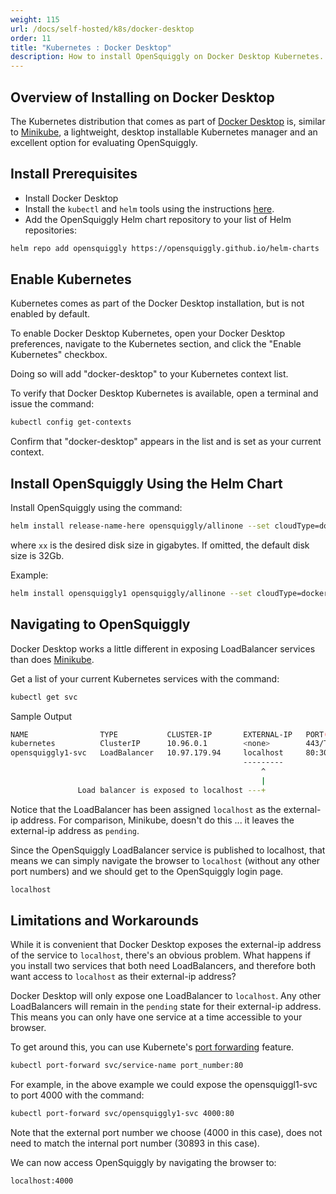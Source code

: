 ```yaml
---
weight: 115
url: /docs/self-hosted/k8s/docker-desktop
order: 11
title: "Kubernetes : Docker Desktop"
description: How to install OpenSquiggly on Docker Desktop Kubernetes.
---
```

## Overview of Installing on Docker Desktop

The Kubernetes distribution that comes as part of 
<a href="https://www.docker.com/products/docker-desktop/" target="_blank">Docker Desktop<a> is,
similar to <a href="/docs/self-hosted/k8s/minikube/">Minikube</a>, a lightweight, desktop installable
Kubernetes manager and an excellent option for evaluating OpenSquiggly.

## Install Prerequisites

* Install Docker Desktop
* Install the ```kubectl``` and ```helm``` tools using the instructions <a href="/docs/self-hosted/kubernetes/#installing-kubectl">here</a>.
* Add the OpenSquiggly Helm chart repository to your list of Helm repositories:

```bash
helm repo add opensquiggly https://opensquiggly.github.io/helm-charts
```

## Enable Kubernetes

Kubernetes comes as part of the Docker Desktop installation, but is not enabled by default.

To enable Docker Desktop Kubernetes, open your Docker Desktop preferences, navigate to the
Kubernetes section, and click the "Enable Kubernetes" checkbox.

Doing so will add "docker-desktop" to your Kubernetes context list.

To verify that Docker Desktop Kubernetes is available, open a terminal and issue the command:

```bash
kubectl config get-contexts
```

Confirm that "docker-desktop" appears in the list and is set as your current context.

## Install OpenSquiggly Using the Helm Chart

Install OpenSquiggly using the command:

```bash
helm install release-name-here opensquiggly/allinone --set cloudType=docker-desktop[,diskSize=xx]
```

where ```xx``` is the desired disk size in gigabytes. If omitted, the default disk size is 32Gb.

Example:

```bash
helm install opensquiggly1 opensquiggly/allinone --set cloudType=docker-desktop,diskSize=40
```

## Navigating to OpenSquiggly
Docker Desktop works a little different in exposing LoadBalancer services than does
<a href="/docs/self-hosted/k8s/minikube">Minikube</a>.

Get a list of your current Kubernetes services with the command:

```bash
kubectl get svc
```

Sample Output

```bash
NAME                TYPE           CLUSTER-IP       EXTERNAL-IP   PORT(S)        AGE
kubernetes          ClusterIP      10.96.0.1        <none>        443/TCP        185d
opensquiggly1-svc   LoadBalancer   10.97.179.94     localhost     80:30893/TCP   13m
                                                    ---------
                                                        ^
                                                        |
               Load balancer is exposed to localhost ---+
```

Notice that the LoadBalancer has been assigned ```localhost``` as the external-ip address.
For comparison, Minikube, doesn't do this ... it leaves the external-ip address as ```pending```.

Since the OpenSquiggly LoadBalancer service is published to localhost, that means we can simply
navigate the browser to ```localhost``` (without any other port numbers) and we should get to
the OpenSquiggly login page.

```bash
localhost
```

## Limitations and Workarounds
While it is convenient that Docker Desktop exposes the external-ip address of the service to
```localhost```, there's an obvious problem. What happens if you install two services that both
need LoadBalancers, and therefore both want access to ```localhost``` as their external-ip address?

Docker Desktop will only expose one LoadBalancer to ```localhost```. Any other LoadBalancers will
remain in the ```pending``` state for their external-ip address. This means you can only
have one service at a time accessible to your browser.

To get around this, you can use Kubernete's <a href="https://kubernetes.io/docs/reference/kubectl/generated/kubectl_port-forward/" target="_blank">port forwarding</a>
feature.

```bash
kubectl port-forward svc/service-name port_number:80
```

For example, in the above example we could expose the opensquiggl1-svc to port 4000 with the command:

```bash
kubectl port-forward svc/opensquiggly1-svc 4000:80
```

Note that the external port number we choose (4000 in this case), does not need to match the internal
port number (30893 in this case). 

We can now access OpenSquiggly by navigating the browser to:

```bash
localhost:4000
```
